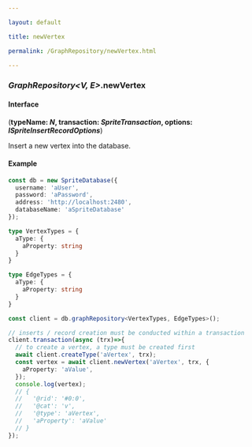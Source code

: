 ```yaml
---

layout: default

title: newVertex

permalink: /GraphRepository/newVertex.html

---
```


### _GraphRepository&lt;V, E&gt;_.newVertex

#### Interface

(**typeName: *N*, transaction: *SpriteTransaction*, options: *ISpriteInsertRecordOptions***)

Insert a new vertex into the database.

#### Example

```ts
const db = new SpriteDatabase({
  username: 'aUser',
  password: 'aPassword',
  address: 'http://localhost:2480',
  databaseName: 'aSpriteDatabase'
});

type VertexTypes = {
  aType: {
    aProperty: string
  }
}

type EdgeTypes = {
  aType: {
    aProperty: string
  }
}

const client = db.graphRepository<VertexTypes, EdgeTypes>();

// inserts / record creation must be conducted within a transaction
client.transaction(async (trx)=>{
  // to create a vertex, a type must be created first
  await client.createType('aVertex', trx);
  const vertex = await client.newVertex('aVertex', trx, {
    aProperty: 'aValue',
  });
  console.log(vertex);
  // {
  //   '@rid': '#0:0',
  //   '@cat': 'v',
  //   '@type': 'aVertex',
  //   'aProperty': 'aValue'
  // }
});
```

